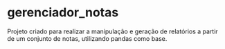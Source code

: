 # gerenciador_notas
Projeto criado para realizar a manipulação e geração de relatórios a partir de um conjunto de notas, utilizando pandas como base.

